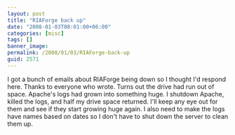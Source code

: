 ```yaml
---
layout: post
title: "RIAForge back up"
date: "2008-01-03T08:01:00+06:00"
categories: [misc]
tags: []
banner_image: 
permalink: /2008/01/03/RIAForge-back-up
guid: 2571
---
```


I got a bunch of emails about RIAForge being down so I thought I'd respond here. Thanks to everyone who wrote. Turns out the drive had run out of space. Apache's logs had grown into something huge. I shutdown Apache, killed the logs, and half my drive space returned. I'll keep any eye out for them and see if they start growing huge again. I also need to make the logs have names based on dates so I don't have to shut down the server to clean them up.